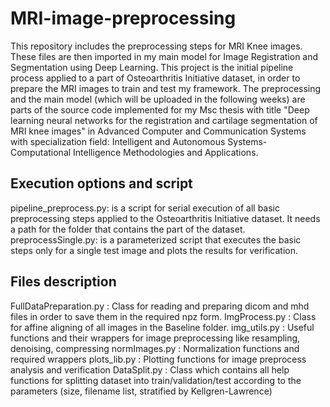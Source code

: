 # MRI-image-preprocessing
This repository includes the preprocessing steps for MRI Knee images. These files are then imported in my main model for Image Registration and Segmentation using Deep Learning. This project is the initial pipeline process applied to a part of Osteoarthritis Initiative dataset, in order to prepare the MRI images to train and test my framework. The preprocessing and the main model (which will be uploaded in the following weeks) are parts of the source code implemented for my Msc thesis with title "Deep learning neural networks for the registration and cartilage segmentation of MRI knee images" in Advanced Computer and Communication Systems with specialization field: Intelligent and Autonomous Systems-Computational Intelligence Methodologies and Applications.

## Execution options and script
pipeline_preprocess.py: is a script for serial execution of all basic preprocessing steps applied to the Osteoarthritis Initiative dataset. It needs a path for the folder that contains the part of the dataset.
preprocessSingle.py: is a parameterized script that executes the basic steps only for a single test image and plots the results for verification.

## Files description
FullDataPreparation.py : Class for reading and preparing dicom and mhd files in order to save them in the required npz form.
ImgProcess.py :  Class for affine aligning of all images in the Baseline folder.
img_utils.py : Useful functions and their wrappers for image preprocessing like resampling, denoising, compressing
normImages.py : Normalization functions and required wrappers
plots_lib.py : Plotting functions for image preprocess analysis and verification
DataSplit.py : Class which contains all help functions for splitting dataset into train/validation/test according to the parameters (size, filename list, stratified by Kellgren-Lawrence)
